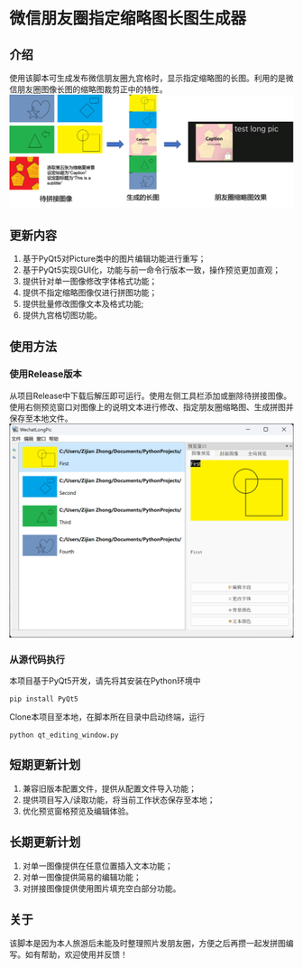 # 微信朋友圈指定缩略图长图生成器
## 介绍
使用该脚本可生成发布微信朋友圈九宫格时，显示指定缩略图的长图。利用的是微信朋友圈图像长图的缩略图裁剪正中的特性。
![效果展示](./img/demo.png)
## 更新内容
1. 基于PyQt5对Picture类中的图片编辑功能进行重写；
2. 基于PyQt5实现GUI化，功能与前一命令行版本一致，操作预览更加直观；
3. 提供针对单一图像修改字体格式功能；
4. 提供不指定缩略图像仅进行拼图功能；
5. 提供批量修改图像文本及格式功能;
6. 提供九宫格切图功能。
## 使用方法
### 使用Release版本
从项目Release中下载后解压即可运行。使用左侧工具栏添加或删除待拼接图像。使用右侧预览窗口对图像上的说明文本进行修改、指定朋友圈缩略图、生成拼图并保存至本地文件。
![主要界面](./img/main_UI.png)
### 从源代码执行
本项目基于PyQt5开发，请先将其安装在Python环境中
```
pip install PyQt5
```
Clone本项目至本地，在脚本所在目录中启动终端，运行
```
python qt_editing_window.py
```
## 短期更新计划
1. 兼容旧版本配置文件，提供从配置文件导入功能；
2. 提供项目写入/读取功能，将当前工作状态保存至本地；
3. 优化预览窗格预览及编辑体验。

## 长期更新计划
1. 对单一图像提供在任意位置插入文本功能；
2. 对单一图像提供简易的编辑功能；
3. 对拼接图像提供使用图片填充空白部分功能。

## 关于
该脚本是因为本人旅游后未能及时整理照片发朋友圈，方便之后再攒一起发拼图编写。如有帮助，欢迎使用并反馈！